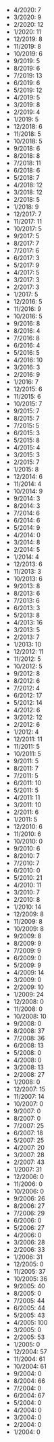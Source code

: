 *  4/2020: 7
*  3/2020: 9
*  2/2020: 12
*  1/2020: 11
*  12/2019: 8
*  11/2019: 8
*  10/2019: 6
*  9/2019: 5
*  8/2019: 6
*  7/2019: 13
*  6/2019: 6
*  5/2019: 12
*  4/2019: 5
*  3/2019: 8
*  2/2019: 4
*  1/2019: 5
*  12/2018: 6
*  11/2018: 5
*  10/2018: 5
*  9/2018: 6
*  8/2018: 8
*  7/2018: 11
*  6/2018: 6
*  5/2018: 7
*  4/2018: 12
*  3/2018: 12
*  2/2018: 5
*  1/2018: 9
*  12/2017: 7
*  11/2017: 11
*  10/2017: 5
*  9/2017: 5
*  8/2017: 7
*  7/2017: 6
*  6/2017: 3
*  5/2017: 9
*  4/2017: 5
*  3/2017: 3
*  2/2017: 3
*  1/2017: 5
*  12/2016: 5
*  11/2016: 9
*  10/2016: 5
*  9/2016: 8
*  8/2016: 4
*  7/2016: 8
*  6/2016: 4
*  5/2016: 5
*  4/2016: 10
*  3/2016: 3
*  2/2016: 9
*  1/2016: 7
*  12/2015: 6
*  11/2015: 6
*  10/2015: 7
*  9/2015: 7
*  8/2015: 7
*  7/2015: 5
*  6/2015: 3
*  5/2015: 8
*  4/2015: 4
*  3/2015: 3
*  2/2015: 7
*  1/2015: 8
*  12/2014: 6
*  11/2014: 4
*  10/2014: 9
*  9/2014: 3
*  8/2014: 3
*  7/2014: 6
*  6/2014: 6
*  5/2014: 9
*  4/2014: 0
*  3/2014: 8
*  2/2014: 5
*  1/2014: 4
*  12/2013: 6
*  11/2013: 3
*  10/2013: 6
*  9/2013: 8
*  8/2013: 6
*  7/2013: 6
*  6/2013: 3
*  5/2013: 8
*  4/2013: 16
*  3/2013: 5
*  2/2013: 7
*  1/2013: 10
*  12/2012: 11
*  11/2012: 5
*  10/2012: 5
*  9/2012: 8
*  8/2012: 6
*  7/2012: 4
*  6/2012: 17
*  5/2012: 14
*  4/2012: 6
*  3/2012: 12
*  2/2012: 6
*  1/2012: 4
*  12/2011: 11
*  11/2011: 5
*  10/2011: 5
*  9/2011: 5
*  8/2011: 7
*  7/2011: 5
*  6/2011: 10
*  5/2011: 5
*  4/2011: 11
*  3/2011: 10
*  2/2011: 6
*  1/2011: 5
*  12/2010: 6
*  11/2010: 6
*  10/2010: 0
*  9/2010: 6
*  8/2010: 7
*  7/2010: 7
*  6/2010: 0
*  5/2010: 21
*  4/2010: 11
*  3/2010: 7
*  2/2010: 8
*  1/2010: 14
*  12/2009: 8
*  11/2009: 8
*  10/2009: 8
*  9/2009: 8
*  8/2009: 9
*  7/2009: 9
*  6/2009: 0
*  5/2009: 9
*  4/2009: 14
*  3/2009: 0
*  2/2009: 10
*  1/2009: 24
*  12/2008: 0
*  11/2008: 0
*  10/2008: 10
*  9/2008: 0
*  8/2008: 37
*  7/2008: 36
*  6/2008: 13
*  5/2008: 0
*  4/2008: 0
*  3/2008: 13
*  2/2008: 27
*  1/2008: 0
*  12/2007: 15
*  11/2007: 14
*  10/2007: 0
*  9/2007: 0
*  8/2007: 0
*  7/2007: 25
*  6/2007: 18
*  5/2007: 25
*  4/2007: 20
*  3/2007: 28
*  2/2007: 43
*  1/2007: 31
*  12/2006: 0
*  11/2006: 0
*  10/2006: 0
*  9/2006: 26
*  8/2006: 27
*  7/2006: 29
*  6/2006: 0
*  5/2006: 27
*  4/2006: 0
*  3/2006: 28
*  2/2006: 33
*  1/2006: 31
*  12/2005: 0
*  11/2005: 37
*  10/2005: 36
*  9/2005: 40
*  8/2005: 0
*  7/2005: 44
*  6/2005: 44
*  5/2005: 43
*  4/2005: 100
*  3/2005: 0
*  2/2005: 53
*  1/2005: 0
*  12/2004: 57
*  11/2004: 61
*  10/2004: 61
*  9/2004: 0
*  8/2004: 66
*  7/2004: 0
*  6/2004: 67
*  5/2004: 0
*  4/2004: 0
*  3/2004: 0
*  2/2004: 0
*  1/2004: 0